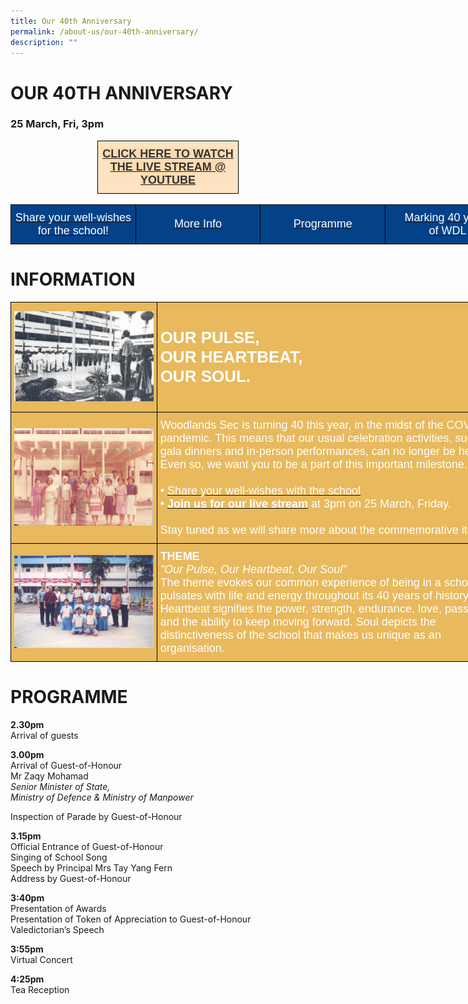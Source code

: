 ```yaml
---
title: Our 40th Anniversary
permalink: /about-us/our-40th-anniversary/
description: ""
---
```

# OUR 40TH ANNIVERSARY

### 25 March, Fri, 3pm

<style type="text/css">
.tg  {border-collapse:collapse;border-spacing:0;margin:0px auto;}
.tg td{border-color:black;border-style:solid;border-width:1px;font-family:Arial, sans-serif;font-size:14px;
  overflow:hidden;padding:10px 5px;word-break:normal;}
.tg th{border-color:black;border-style:solid;border-width:1px;font-family:Arial, sans-serif;font-size:14px;
  font-weight:normal;overflow:hidden;padding:10px 5px;word-break:normal;}
.tg .tg-99fv{background-color:#fee3c2;font-size:18px;font-weight:bold;text-align:center;vertical-align:middle}
</style>
<table class="tg" style="undefined;table-layout: fixed; width: 226px">
<colgroup>
<col style="width: 226px">
</colgroup>
<tbody>
  <tr>
    <td class="tg-99fv"><a href="youtube.com/watch?v=ScC1__7yNEo"><span style="color:#343434;background-color:#FEDBAF">CLICK HERE TO WATCH THE LIVE STREAM @ YOUTUBE</span></a></td>
  </tr>
</tbody>
</table>

<br>

<style type="text/css">
.tg  {border-collapse:collapse;border-spacing:0;margin:0px auto;}
.tg td{border-color:black;border-style:solid;border-width:1px;font-family:Arial, sans-serif;font-size:14px;
  overflow:hidden;padding:10px 5px;word-break:normal;}
.tg th{border-color:black;border-style:solid;border-width:1px;font-family:Arial, sans-serif;font-size:14px;
  font-weight:normal;overflow:hidden;padding:10px 5px;word-break:normal;}
.tg .tg-fj82{background-color:#034289;color:#ffffff;font-size:18px;text-align:center;vertical-align:middle}
</style>
<table style="undefined;table-layout: fixed; width: 800px" class="tg">
<colgroup>
<col style="width: 200px">
<col style="width: 200px">
<col style="width: 200px">
<col style="width: 200px">
</colgroup>
<tbody>
	<tr>
		<td class="tg-fj82"><a href="https://padlet.com/WDL/40thanniversary"><span style="color:#FFF;background-color:#034289">Share your well-wishes for the school!</span></a></td>
    <td class="tg-fj82"><a href="#1"><span style="color:#FFF;background-color:#034289">More Info</span></a></td>
    <td class="tg-fj82"><a href="#2"><span style="color:#FFF;background-color:#034289">Programme</span></a></td>
    <td class="tg-fj82"><a href="#3"><span style="color:#FFF;background-color:#034289">Marking 40 years<br>of WDL</span></a></td>
  </tr>
</tbody>
</table>

<a id="1"></a>

# INFORMATION

<style type="text/css">
.tg  {border-collapse:collapse;border-spacing:0;margin:0px auto;}
.tg td{border-color:black;border-style:solid;border-width:1px;font-family:Arial, sans-serif;font-size:14px;
  overflow:hidden;padding:10px 5px;word-break:normal;}
.tg th{border-color:black;border-style:solid;border-width:1px;font-family:Arial, sans-serif;font-size:14px;
  font-weight:normal;overflow:hidden;padding:10px 5px;word-break:normal;}
.tg .tg-s4n8{background-color:#e8b95d;color:#ffffff;font-size:26px;text-align:left;vertical-align:top}
.tg .tg-7fzn{background-color:#e8b95d;text-align:center;vertical-align:middle}
.tg .tg-6cbd{background-color:#e8b95d;color:#ffffff;font-size:18px;text-align:left;vertical-align:top}
</style>
<table class="tg" style="undefined;table-layout: fixed; width: 797px">
<colgroup>
<col style="width: 234px">
<col style="width: 563px">
</colgroup>
<tbody>
  <tr>
    <td class="tg-7fzn"><img src="/images/wdl40-1.jpeg" 
     style="width:100%"></td>
    <td class="tg-s4n8"><br><span style="font-weight:700">OUR PULSE,</span><br><span style="font-weight:700">OUR HEARTBEAT,</span><br><span style="font-weight:700">OUR SOUL.</span><br><br></td>
  </tr>
  <tr>
    <td class="tg-7fzn"><img src="/images/wdl40-2.jpeg" 
     style="width:100%"></td>
    <td class="tg-6cbd"><span style="font-weight:400;font-style:normal">Woodlands Sec is turning 40 this year, in the midst of the COVID-19 pandemic. This means that our usual celebration activities, such as a gala dinners and in-person performances, can no longer be held. Even so, we want you to be a part of this important milestone.</span><br><br><span style="font-weight:400;font-style:normal;color:#FFF">• </span><a href="https://padlet.com/WDL/40thanniversary" target="_blank" rel="noopener noreferrer"><span style="font-weight:inherit;font-style:inherit;color:#FFF">Share your well-wishes with the school</span></a><br><span style="font-weight:400;font-style:normal;color:#FFF">• </span><a href="https://youtu.be/ScC1__7yNEo" target="_blank" rel="noopener noreferrer"><span style="font-weight:bold;font-style:inherit;color:#FFF">Join us for our live stream</span></a><span style="color:#FFF"> </span><span style="font-weight:inherit;font-style:inherit;color:#FFF">at 3pm on 25 March, Friday.</span><br><br><span style="font-weight:inherit;font-style:inherit">Stay tuned as we will share more about the commemorative items!</span></td>
  </tr>
  <tr>
    <td class="tg-7fzn"><img src="/images/wdl40-3.jpeg" 
     style="width:100%"></td>
    <td class="tg-6cbd"><span style="font-weight:bold;font-style:inherit">THEME</span><br><span style="font-weight:400;font-style:italic">"Our Pulse, Our Heartbeat, Our Soul"</span><br><span style="font-weight:400;font-style:normal">The theme evokes our common experience of being in a school that pulsates with life and energy throughout its 40 years of history. Heartbeat </span>signifies the power, strength, endurance, love, passion and the ability to keep moving forward. Soul depicts the distinctiveness of the school that makes us unique as an organisation.</td>
  </tr>
</tbody>
</table>



<a id="2"></a>

# PROGRAMME


**2.30pm**  
Arrival of guests

**3.00pm**  
Arrival of Guest-of-Honour  
Mr Zaqy Mohamad  
_Senior Minister of State,_   
_Ministry of Defence & Ministry of Manpower_

Inspection of Parade by Guest-of-Honour

**3.15pm**  
Official Entrance of Guest-of-Honour  
Singing of School Song  
Speech by Principal Mrs Tay Yang Fern  
Address by Guest-of-Honour

**3:40pm**  
Presentation of Awards  
Presentation of Token of Appreciation to Guest-of-Honour  
Valedictorian’s Speech

**3:55pm**  
Virtual Concert

**4:25pm**  
Tea Reception